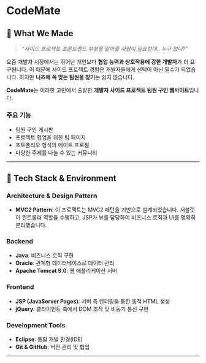 # CodeMate


## 📖 What We Made

> *“사이드 프로젝트 프론트엔드 부분을 맡아줄 사람이 필요한데.. 누구 없나?”*

요즘 개발자 시장에서는 뛰어난 개인보다 **협업 능력과 상호작용에 강한 개발자**가 더 요구됩니다. 이 때문에 사이드 프로젝트 경험은 개발자들에게 선택이 아닌 필수가 되었습니다. 하지만 **니즈에 꼭 맞는 팀원을 찾기**는 쉽지 않습니다.

**CodeMate**는 이러한 고민에서 출발한 **개발자 사이드 프로젝트 팀원 구인 웹사이트**입니다.

### 주요 기능
- 팀원 구인 게시판
- 프로젝트 협업을 위한 팀 페이지
- 포트폴리오 형식의 메이트 프로필
- 다양한 주제를 나눌 수 있는 커뮤니티

---

## 🔧 Tech Stack & Environment

### Architecture & Design Pattern
- **MVC2 Pattern**: 이 프로젝트는 MVC2 패턴을 기반으로 설계되었습니다. 서블릿이 컨트롤러 역할을 수행하고, JSP가 뷰를 담당하여 비즈니스 로직과 UI를 명확히 분리했습니다.

### Backend
- **Java**: 비즈니스 로직 구현
- **Oracle**: 관계형 데이터베이스로 데이터 관리
- **Apache Tomcat 9.0**: 웹 애플리케이션 서버

### Frontend
- **JSP (JavaServer Pages)**: 서버 측 렌더링을 통한 동적 HTML 생성
- **jQuery**: 클라이언트 측에서 DOM 조작 및 비동기 통신 구현

### Development Tools
- **Eclipse**: 통합 개발 환경(IDE)
- **Git & GitHub**: 버전 관리 및 협업

---
